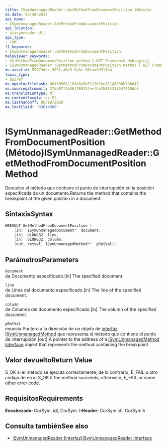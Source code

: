 ```yaml
---
title: ISymUnmanagedReader::GetMethodFromDocumentPosition (Método)
ms.date: 03/30/2017
api_name:
- ISymUnmanagedReader.GetMethodFromDocumentPosition
api_location:
- diasymreader.dll
api_type:
- COM
f1_keywords:
- ISymUnmanagedReader::GetMethodFromDocumentPosition
helpviewer_keywords:
- GetMethodFromDocumentPosition method [.NET Framework debugging]
- ISymUnmanagedReader::GetMethodFromDocumentPosition method [.NET Framework debugging]
ms.assetid: 55773dbc-9053-46e3-8a3c-86caa9d91fb4
topic_type:
- apiref
ms.openlocfilehash: 8015056b110fe8a5b5122b1bc81143980b780047
ms.sourcegitcommit: 27db07ffb26f76912feefba7b884313547410db5
ms.translationtype: MT
ms.contentlocale: es-ES
ms.lasthandoff: 05/19/2020
ms.locfileid: "83614986"
---
```

# <a name="isymunmanagedreadergetmethodfromdocumentposition-method"></a><span data-ttu-id="9cd13-102">ISymUnmanagedReader::GetMethodFromDocumentPosition (Método)</span><span class="sxs-lookup"><span data-stu-id="9cd13-102">ISymUnmanagedReader::GetMethodFromDocumentPosition Method</span></span>
<span data-ttu-id="9cd13-103">Devuelve el método que contiene el punto de interrupción en la posición especificada de un documento.</span><span class="sxs-lookup"><span data-stu-id="9cd13-103">Returns the method that contains the breakpoint at the given position in a document.</span></span>  
  
## <a name="syntax"></a><span data-ttu-id="9cd13-104">Sintaxis</span><span class="sxs-lookup"><span data-stu-id="9cd13-104">Syntax</span></span>  
  
```cpp  
HRESULT GetMethodFromDocumentPosition (  
    [in]  ISymUnmanagedDocument*  document,  
    [in]  ULONG32  line,  
    [in]  ULONG32  column,  
    [out, retval] ISymUnmanagedMethod**  pRetVal);  
```  
  
## <a name="parameters"></a><span data-ttu-id="9cd13-105">Parámetros</span><span class="sxs-lookup"><span data-stu-id="9cd13-105">Parameters</span></span>  
 `document`  
 <span data-ttu-id="9cd13-106">de Documento especificado.</span><span class="sxs-lookup"><span data-stu-id="9cd13-106">[in] The specified document.</span></span>  
  
 `line`  
 <span data-ttu-id="9cd13-107">de Línea del documento especificado.</span><span class="sxs-lookup"><span data-stu-id="9cd13-107">[in] The line of the specified document.</span></span>  
  
 `column`  
 <span data-ttu-id="9cd13-108">de Columna del documento especificado.</span><span class="sxs-lookup"><span data-stu-id="9cd13-108">[in] The column of the specified document.</span></span>  
  
 `pRetVal`  
 <span data-ttu-id="9cd13-109">enuncia Puntero a la dirección de un objeto de [interfaz ISymUnmanagedMethod](isymunmanagedmethod-interface.md) que representa el método que contiene el punto de interrupción.</span><span class="sxs-lookup"><span data-stu-id="9cd13-109">[out] A pointer to the address of a [ISymUnmanagedMethod Interface](isymunmanagedmethod-interface.md) object that represents the method containing the breakpoint.</span></span>  
  
## <a name="return-value"></a><span data-ttu-id="9cd13-110">Valor devuelto</span><span class="sxs-lookup"><span data-stu-id="9cd13-110">Return Value</span></span>  
 <span data-ttu-id="9cd13-111">S_OK si el método se ejecuta correctamente; de lo contrario, E_FAIL u otro código de error.</span><span class="sxs-lookup"><span data-stu-id="9cd13-111">S_OK if the method succeeds; otherwise, E_FAIL or some other error code.</span></span>  
  
## <a name="requirements"></a><span data-ttu-id="9cd13-112">Requisitos</span><span class="sxs-lookup"><span data-stu-id="9cd13-112">Requirements</span></span>  
 <span data-ttu-id="9cd13-113">**Encabezado:** CorSym. idl, CorSym. h</span><span class="sxs-lookup"><span data-stu-id="9cd13-113">**Header:** CorSym.idl, CorSym.h</span></span>  
  
## <a name="see-also"></a><span data-ttu-id="9cd13-114">Consulta también</span><span class="sxs-lookup"><span data-stu-id="9cd13-114">See also</span></span>

- [<span data-ttu-id="9cd13-115">ISymUnmanagedReader (Interfaz)</span><span class="sxs-lookup"><span data-stu-id="9cd13-115">ISymUnmanagedReader Interface</span></span>](isymunmanagedreader-interface.md)

